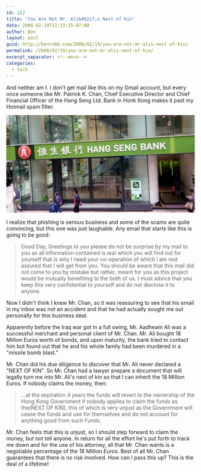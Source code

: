 ```yaml
---
id: 122
title: 'You Are Not Mr. Ali&#8217;s Next of Kin'
date: 2008-02-19T22:33:15-07:00
author: Ben
layout: post
guid: http://benrobb.com/2008/02/19/you-are-not-mr-alis-next-of-kin/
permalink: /2008/02/19/you-are-not-mr-alis-next-of-kin/
excerpt_separator: <!--more-->
categories:
  - tech
---
```


And neither am I.  I don't get mail like this on my Gmail account, but every once someone like Mr. Patrick K. Chan, Chief Executive Director and Chief Financial Officer of the Hang Seng Ltd. Bank in Honk Kong makes it past my Hotmail spam filter.

<!--more-->

![Branch of the Hang Seng LTD Bank - probably not the office Mr. Chan works out of](/assets/post_images/hang_seng_bank.jpg)

I realize that phishing is serious business and some of the scams are quite convincing, but this one was just laughable.  Any email that starts like this is going to be good:

> Good Day,
> Greetings to you please do not be surprise by my mail to you as all information contained is real which you will find out for yourself that is why I need your co-operation of which I am rest assured that I will get from you. You should be aware that this mail did not come to you by mistake but rather, meant for you as this project would be mutually benefiting to the both of us. I must advice that you keep this very confidential to yourself and do not disclose it to anyone.

Now I didn't think I knew Mr. Chan, so it was reassuring to see that his email in my inbox was not an accident and that he had actually sought me out personally for this business deal.

Apparently before the Iraq war got in a full swing, Mr. Aadheam Ali was a successful merchant and personal client of Mr. Chan.  Mr. Ali bought 18 Million Euros worth of bonds, and upon maturity, the bank tried to contact him but found out that he and his whole family had been murdered in a "missile bomb blast."

Mr. Chan did his due diligence to discover that Mr. Ali never declared a "NEXT OF KIN".  So Mr. Chan had a lawyer prepare a document that will legally turn me into Mr. Ali's next of kin so that I can inherit the 18 Million Euros.  If nobody claims the money, then:

> ...at the expiration 4 years the funds will revert to the ownership of the Hong Kong Government if nobody applies to claim the funds as the(NEXT OF KIN), this of which is very unjust as the Government will cease the funds and use for themselves and do not account for anything good from such Funds.

Mr. Chan feels that this is unjust, so I should step forward to claim the money, but not tell anyone.  In return for all the effort he's put forth to track me down and for the use of his attorney, all that Mr. Chan wants is a negotiable percentage of the 18 Million Euros.  Best of all Mr. Chan guarantees that there is no risk involved.  How can I pass this up?  This is the deal of a lifetime!